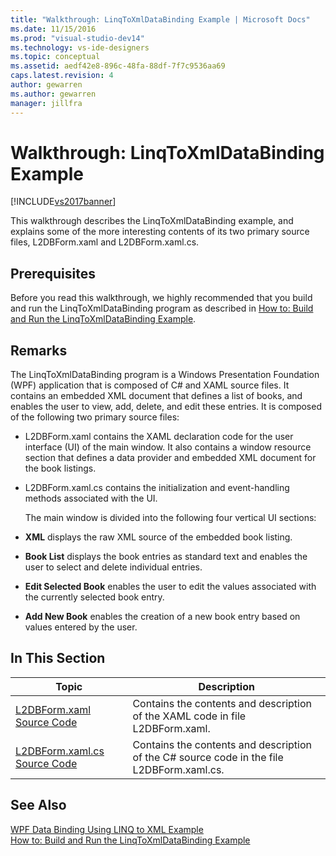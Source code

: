 ```yaml
---
title: "Walkthrough: LinqToXmlDataBinding Example | Microsoft Docs"
ms.date: 11/15/2016
ms.prod: "visual-studio-dev14"
ms.technology: vs-ide-designers
ms.topic: conceptual
ms.assetid: aedf42e8-896c-48fa-88df-7f7c9536aa69
caps.latest.revision: 4
author: gewarren
ms.author: gewarren
manager: jillfra
---
```

# Walkthrough: LinqToXmlDataBinding Example
[!INCLUDE[vs2017banner](../includes/vs2017banner.md)]

This walkthrough describes the LinqToXmlDataBinding example, and explains some of the more interesting contents of its two primary source files, L2DBForm.xaml and L2DBForm.xaml.cs.  
  
## Prerequisites  
 Before you read this walkthrough, we highly recommended that you build and run the LinqToXmlDataBinding program as described in [How to: Build and Run the LinqToXmlDataBinding Example](../designers/how-to-build-and-run-the-linqtoxmldatabinding-example.md).  
  
## Remarks  
 The LinqToXmlDataBinding program is a Windows Presentation Foundation (WPF) application that is composed of C# and XAML source files. It contains an embedded XML document that defines a list of books, and enables the user to view, add, delete, and edit these entries. It is composed of the following two primary source files:  
  
- L2DBForm.xaml contains the XAML declaration code for the user interface (UI) of the main window. It also contains a window resource section that defines a data provider and embedded XML document for the book listings.  
  
- L2DBForm.xaml.cs contains the initialization and event-handling methods associated with the UI.  
  
  The main window is divided into the following four vertical UI sections:  
  
- **XML** displays the raw XML source of the embedded book listing.  
  
- **Book List** displays the book entries as standard text and enables the user to select and delete individual entries.  
  
- **Edit Selected Book** enables the user to edit the values associated with the currently selected book entry.  
  
- **Add New Book** enables the creation of a new book entry based on values entered by the user.  
  
## In This Section  
  
|Topic|Description|  
|-----------|-----------------|  
|[L2DBForm.xaml Source Code](../designers/l2dbform-xaml-source-code.md)|Contains the contents and description of the XAML code in file L2DBForm.xaml.|  
|[L2DBForm.xaml.cs Source Code](../designers/l2dbform-xaml-cs-source-code.md)|Contains the contents and description of the C# source code in the file L2DBForm.xaml.cs.|  
  
## See Also  
 [WPF Data Binding Using LINQ to XML Example](../designers/wpf-data-binding-using-linq-to-xml-example.md)   
 [How to: Build and Run the LinqToXmlDataBinding Example](../designers/how-to-build-and-run-the-linqtoxmldatabinding-example.md)
